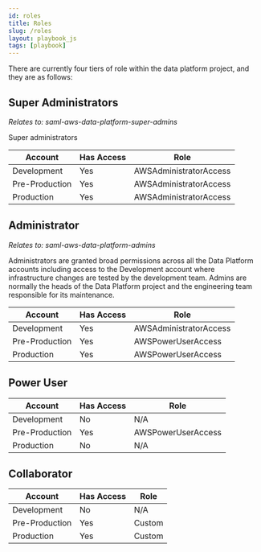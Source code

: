```yaml
---
id: roles
title: Roles
slug: /roles
layout: playbook_js
tags: [playbook]
---
```

There are currently four tiers of role within the data platform project, and they are as follows:

## Super Administrators
_Relates to: saml-aws-data-platform-super-admins_

Super administrators 

| Account        | Has Access | Role                   |
|----------------|------------|------------------------|
| Development    | Yes        | AWSAdministratorAccess |
| Pre-Production | Yes        | AWSAdministratorAccess |
| Production     | Yes        | AWSAdministratorAccess |

## Administrator
_Relates to: saml-aws-data-platform-admins_

Administrators are granted broad permissions across all the Data Platform accounts including access to the Development account where infrastructure changes are tested by the development team. Admins are normally the heads of the Data Platform project and the engineering team responsible for its maintenance.

| Account        | Has Access | Role                   |
|----------------|------------|------------------------|
| Development    | Yes        | AWSAdministratorAccess |
| Pre-Production | Yes        | AWSPowerUserAccess     |
| Production     | Yes        | AWSPowerUserAccess     |

## Power User

| Account        | Has Access | Role               |
|----------------|------------|--------------------|
| Development    | No         | N/A                |
| Pre-Production | Yes        | AWSPowerUserAccess |
| Production     | No         | N/A                |

## Collaborator

| Account        | Has Access | Role   |
|----------------|------------|--------|
| Development    | No         | N/A    |
| Pre-Production | Yes        | Custom |
| Production     | Yes        | Custom |